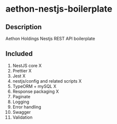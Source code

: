 # aethon-nestjs-boilerplate

## Description

Aethon Holdings Nestjs REST API boilerplate

## Included

1. NestJS core X
2. Prettier X
3. Jest X
4. nestjs/config and related scripts X
5. TypeORM + mySQL X
6. Response packaging X
7. Paginate
8. Logging
9. Error handling
10. Swagger
11. Validation


